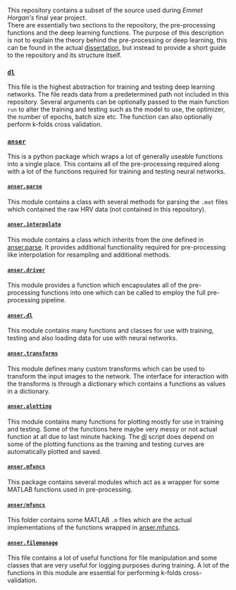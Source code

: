 This repository contains a subset of the source used during *Emmet Horgan's* final year project.  
There are essentially two sections to the repository, the pre-processing functions and the deep learning functions. The purpose of this description is not to explain the theory behind the pre-processing or deep learning, this can be found in the actual [dissertation](./dissertation.pdf), but instead to provide a short guide to the repository and its structure itself. 

### [`dl`](dl.py) 
This file is the highest abstraction for training and testing deep learning networks. The file reads data from a predetermined path not included in this repository. Several arguments can be optionally passed to the main function `run` to alter the training and testing such as the model to use, the optimizer, the number of epochs, batch size etc. The function can also optionally perform k-folds cross validation. 

### [`anser`](anser) 
This is a python package which wraps a lot of generally useable functions into a single place. This contains all of the pre-processing required along with a lot of the functions required for training and testing neural networks. 

#### [`anser.parse`](anser/parse.py)
This module contains a class with several methods for parsing the `.mat` files which contained the raw HRV data (not contained in this repository). 

#### [`anser.interpolate`](anser/interpolate.py)
This module contains a class which inherits from the one defined in [anser.parse](anser/parse.py). It provides additional functionality required for pre-processing like interpolation for resampling and additional methods. 

#### [`anser.driver`](anser/driver.py)
This module provides a function which encapsulates all of the pre-processing functions into one which can be called to employ the full pre-processing pipeline. 

#### [`anser.dl`](anser/dl.py)
This module contains many functions and classes for use with training, testing and also loading data for use with neural networks.

#### [`anser.transforms`](anser/transforms.py)
This module defines many custom transforms which can be used to transform the input images to the network. The interface for interaction with the transforms is through a dictionary which contains a functions as values in a dictionary.

#### [`anser.plotting`](anser/plotting.py)
This module contains many functions for plotting mostly for use in training and testing. Some of the functions here maybe very messy or not actual function at all due to last minute hacking. The [dl](dl.py) script does depend on some of the plotting functions as the training and testing curves are automatically plotted and saved.

#### [`anser.mfuncs`](anser/mfuncs.py) 
This package contains several modules which act as a wrapper for some MATLAB functions used in pre-processing.

#### [`anser/mfuncs`](anser/mfuncs) 
This folder contains some MATLAB `.m` files which are the actual implementations of the functions wrapped in [anser.mfuncs](anser/mfuncs.py).

#### [`anser.filemanage`](anser/filemanage.py)  
This file contains a lot of useful functions for file manipulation and some classes that are very useful for logging purposes during training. A lot of the functions in this module are essential for performing k-folds cross-validation.





